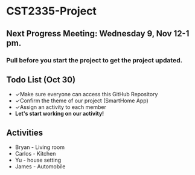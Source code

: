 # CST2335-Project
## Next Progress Meeting: Wednesday 9, Nov 12-1 pm.
### Pull before you start the project to get the project updated.

## Todo List (Oct 30)
  <ul>
    <li>&#10003;Make sure everyone can access this GitHub Repository</li>
    <li>&#10003;Confirm the theme of our project (SmartHome App)</li>
    <li>&#10003;Assign an activity to each member</li>
    <li><b>Let's start working on our activity!</b></li>

   
  </ul>

## Activities
<ul>
  <li>Bryan - Living room</li>
   <li>Carlos - Kitchen</li>
  <li>Yu - house setting</li>
  <li>James -  Automobile</li>
</ul>

